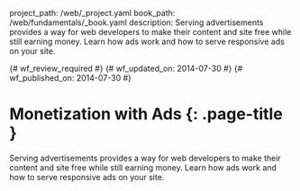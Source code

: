 project_path: /web/_project.yaml
book_path: /web/fundamentals/_book.yaml
description: Serving advertisements provides a way for web developers to make their content and site free while still earning money. Learn how ads work and how to serve responsive ads on your site.

{# wf_review_required #}
{# wf_updated_on: 2014-07-30 #}
{# wf_published_on: 2014-07-30 #}

# Monetization with Ads {: .page-title }

Serving advertisements provides a way for web developers to make their content and site free while still earning money. Learn how ads work and how to serve responsive ads on your site.
